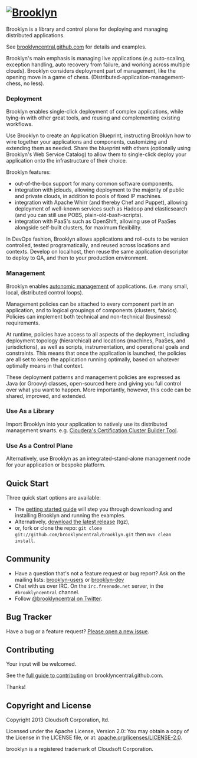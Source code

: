 # [![**Brooklyn**](http://brooklyncentral.github.io/style/images/brooklyn.gif)](http://brooklyncentral.github.com)

Brooklyn is a library and control plane for deploying and managing distributed applications.

See [brooklyncentral.github.com](http://brooklyncentral.github.com) for details and examples.

Brooklyn's main emphasis is managing live applications (e.g auto-scaling, exception handling, auto recovery from failure, and working across multiple clouds). Brooklyn considers deployment part of management, like the opening move in a game of chess. (Distributed-application-management-chess, no less).

### Deployment

Brooklyn enables single-click deployment of complex applications, while tying-in with other great tools, and reusing and complementing existing workflows.

Use Brooklyn to create an Application Blueprint, instructing Brooklyn how to wire together your applications and components, customizing and extending them as needed. Share the blueprint with others (optionally using Brooklyn's Web Service Catalog) to allow them to single-click deploy your application onto the infrastructure of their choice.

Brooklyn features:

* out-of-the-box support for many common software components.
* integration with jclouds, allowing deployment to the majority of public and private clouds, in addition to pools of fixed IP machines.
* integration with Apache Whirr (and thereby Chef and Puppet), allowing deployment of well-known services such as Hadoop and elasticsearch (and you can still use POBS, plain-old-bash-scripts).
* integration with PaaS's such as OpenShift, allowing use of PaaSes alongside self-built clusters, for maximum flexibility.

In DevOps fashion, Brooklyn allows applications and roll-outs to be version controlled, tested programatically, and reused across locations and contexts. Develop on localhost, then reuse the same application descriptor to deploy to QA, and then to your production environment.

### Management

Brooklyn enables [autonomic management](http://en.wikipedia.org/wiki/Autonomic_computing) of applications. (i.e. many small, local, distributed control loops).

Management policies can be attached to every component part in an application, and to logical groupings of components (clusters, fabrics). Policies can implement both technical and non-technical (business) requirements.

At runtime, policies have access to all aspects of the deployment, including deployment topology (hierarchical) and locations (machines, PaaSes, and jurisdictions), as well as scripts, instrumentation, and operational goals and constraints. This means that once the application is launched, the policies are all set to keep the application running optimally, based on whatever optimally means in that context.

These deployment patterns and management policies are expressed as Java (or Groovy) classes, open-sourced here and giving you full control over what you want to happen. More importantly, however, this code can be shared, improved, and extended.

### Use As a Library

Import Brooklyn into your application to natively use its distributed management smarts. e.g. [Cloudera's Certification Cluster Builder Tool](http://www.cloudsoftcorp.com/blog/creating-a-cloudera-certification-cluster-with-cloudsofts-brooklyn/).

### Use As a Control Plane

Alternatively, use Brooklyn as an integrated-stand-alone management node for your application or bespoke platform.

## Quick Start

Three quick start options are available:

* The [getting started guide](http://brooklyncentral.github.io/use/guide/quickstart/index.html) will step you through downloading and installing Brooklyn and running the examples.
* Alternatively, [download the latest release](https://github.com/brooklyncentral/brooklyn/tarball/master) (tgz),
* or, fork or clone the repo: `git clone git://github.com/brooklyncentral/brooklyn.git` then `mvn clean install`.

## Community


* Have a question that's not a feature request or bug report? Ask on the mailing lists: [brooklyn-users](http://groups.google.com/group/brooklyn-users) or [brooklyn-dev](http://groups.google.com/group/brooklyn-dev)
* Chat with us over IRC. On the `irc.freenode.net` server, in the `#brooklyncentral` channel.
* Follow [@brooklyncentral on Twitter](http://twitter.com/brooklyncentral).


## Bug Tracker

Have a bug or a feature request? [Please open a new issue](https://github.com/brooklyncentral/brooklyn/issues).


## Contributing

Your input will be welcomed.

See the [full guide to contributing](http://brooklyncentral.github.com/dev/how-to-contrib.html) on brooklyncentral.github.com.

Thanks!


## Copyright and License

Copyright 2013 Cloudsoft Corporation, ltd.

Licensed under the Apache License, Version 2.0:
You may obtain a copy of the License in the LICENSE file, or at: [apache.org/licenses/LICENSE-2.0](http://www.apache.org/licenses/LICENSE-2.0).

brooklyn is a registered trademark of Cloudsoft Corporation.
